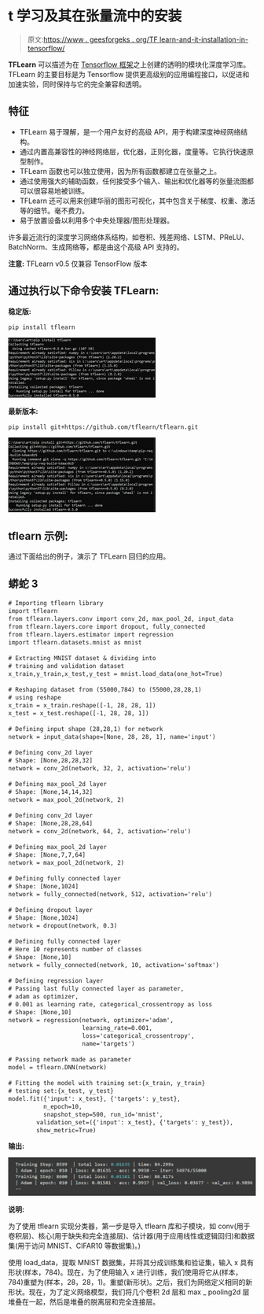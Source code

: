 # t 学习及其在张量流中的安装

> 原文:[https://www . geesforgeks . org/TF learn-and-it-installation-in-tensorflow/](https://www.geeksforgeeks.org/tflearn-and-its-installation-in-tensorflow/)

**TFLearn** 可以描述为在 [Tensorflow 框架](https://www.geeksforgeeks.org/introduction-tensor-tensorflow/)之上创建的透明的模块化深度学习库。TFLearn 的主要目标是为 Tensorflow 提供更高级别的应用编程接口，以促进和加速实验，同时保持与它的完全兼容和透明。

## 特征

*   TFLearn 易于理解，是一个用户友好的高级 API，用于构建深度神经网络结构。
*   通过内置高兼容性的神经网络层，优化器，正则化器，度量等。它执行快速原型制作。
*   TFLearn 函数也可以独立使用，因为所有函数都建立在张量之上。
*   通过使用强大的辅助函数，任何接受多个输入、输出和优化器等的张量流图都可以很容易地被训练。
*   TFLearn 还可以用来创建华丽的图形可视化，其中包含关于梯度、权重、激活等的细节。毫不费力。
*   易于放置设备以利用多个中央处理器/图形处理器。

许多最近流行的深度学习网络体系结构，如卷积、残差网络、LSTM、PReLU、BatchNorm、生成网络等，都是由这个高级 API 支持的。

**注意:** TFLearn v0.5 仅兼容 TensorFlow 版本

## **通过执行以下命令安装 TFLearn:**

**稳定版:**

```
pip install tflearn
```

![](img/31a69f013294d205ea96b0b686cab9c1.png)

**最新版本:**

```
pip install git+https://github.com/tflearn/tflearn.git
```

![](img/28a24e7ab01137452fdf433def4ed66e.png)

## tflearn 示例:

通过下面给出的例子，演示了 TFLearn 回归的应用。

## 蟒蛇 3

```
# Importing tflearn library 
import tflearn
from tflearn.layers.conv import conv_2d, max_pool_2d, input_data
from tflearn.layers.core import dropout, fully_connected
from tflearn.layers.estimator import regression
import tflearn.datasets.mnist as mnist

# Extracting MNIST dataset & dividing into 
# training and validation dataset
x_train,y_train,x_test,y_test = mnist.load_data(one_hot=True)

# Reshaping dataset from (55000,784) to (55000,28,28,1) 
# using reshape
x_train = x_train.reshape([-1, 28, 28, 1])
x_test = x_test.reshape([-1, 28, 28, 1])

# Defining input shape (28,28,1) for network 
network = input_data(shape=[None, 28, 28, 1], name='input')

# Defining conv_2d layer 
# Shape: [None,28,28,32]
network = conv_2d(network, 32, 2, activation='relu')

# Defining max_pool_2d layer 
# Shape: [None,14,14,32]
network = max_pool_2d(network, 2)

# Defining conv_2d layer 
# Shape: [None,28,28,64]
network = conv_2d(network, 64, 2, activation='relu')

# Defining max_pool_2d layer 
# Shape: [None,7,7,64]
network = max_pool_2d(network, 2)

# Defining fully connected layer 
# Shape: [None,1024]
network = fully_connected(network, 512, activation='relu')

# Defining dropout layer 
# Shape: [None,1024]
network = dropout(network, 0.3)

# Defining fully connected layer
# Here 10 represents number of classes 
# Shape: [None,10]
network = fully_connected(network, 10, activation='softmax')

# Defining regression layer
# Passing last fully connected layer as parameter, 
# adam as optimizer, 
# 0.001 as learning rate, categorical_crossentropy as loss 
# Shape: [None,10]
network = regression(network, optimizer='adam', 
                     learning_rate=0.001, 
                     loss='categorical_crossentropy', 
                     name='targets')

# Passing network made as parameter
model = tflearn.DNN(network)

# Fitting the model with training set:{x_train, y_train} 
# testing set:{x_test, y_test}
model.fit({'input': x_test}, {'targets': y_test}, 
          n_epoch=10, 
          snapshot_step=500, run_id='mnist',
        validation_set=({'input': x_test}, {'targets': y_test}), 
        show_metric=True)
```

**输出:**

![](img/6f10c11a579c1a66ce0855e4aef1f991.png)

**说明:**

为了使用 tflearn 实现分类器，第一步是导入 tflearn 库和子模块，如 conv(用于卷积层)、核心(用于缺失和完全连接层)、估计器(用于应用线性或逻辑回归)和数据集(用于访问 MNIST、CIFAR10 等数据集)。)

使用 load_data，提取 MNIST 数据集，并将其分成训练集和验证集，输入 x 具有形状(样本，784)。现在，为了使用输入 x 进行训练，我们使用将它从(样本，784)重塑为(样本，28，28，1)。重塑(新形状)。之后，我们为网络定义相同的新形状。现在，为了定义网络模型，我们将几个卷积 2d 层和 max _ pooling2d 层堆叠在一起，然后是堆叠的脱离层和完全连接层。